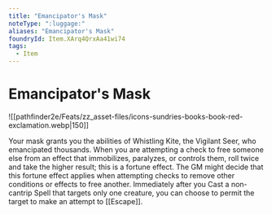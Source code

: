 ```yaml
---
title: "Emancipator's Mask"
noteType: ":luggage:"
aliases: "Emancipator's Mask"
foundryId: Item.XArq4QrxAa41wi74
tags:
  - Item
---
```


# Emancipator's Mask
![[pathfinder2e/Feats/zz_asset-files/icons-sundries-books-book-red-exclamation.webp|150]]

Your mask grants you the abilities of Whistling Kite, the Vigilant Seer, who emancipated thousands. When you are attempting a check to free someone else from an effect that immobilizes, paralyzes, or controls them, roll twice and take the higher result; this is a fortune effect. The GM might decide that this fortune effect applies when attempting checks to remove other conditions or effects to free another. Immediately after you Cast a non-cantrip Spell that targets only one creature, you can choose to permit the target to make an attempt to [[Escape]].
